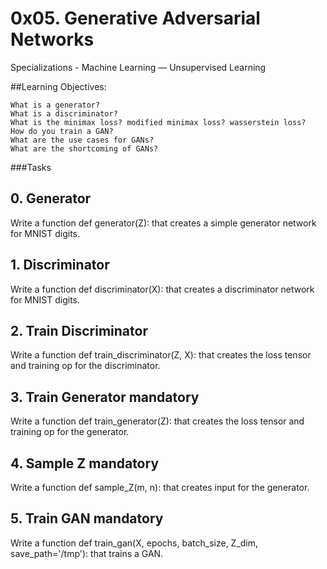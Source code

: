 # 0x05. Generative Adversarial Networks

 Specializations - Machine Learning ― Unsupervised Learning 
 
 ##Learning Objectives:

    What is a generator?
    What is a discriminator?
    What is the minimax loss? modified minimax loss? wasserstein loss?
    How do you train a GAN?
    What are the use cases for GANs?
    What are the shortcoming of GANs?

###Tasks

**0. Generator**
--
Write a function def generator(Z): 
that creates a simple generator network for MNIST digits.

**1. Discriminator**
--
Write a function def discriminator(X): 
that creates a discriminator network for MNIST digits.

**2. Train Discriminator**
--
Write a function def train_discriminator(Z, X):
that creates the loss tensor and training op for the discriminator.

**3. Train Generator mandatory**
--
Write a function def train_generator(Z):
that creates the loss tensor and training op for the generator.

**4. Sample Z mandatory**
--
Write a function def sample_Z(m, n):
that creates input for the generator.

**5. Train GAN mandatory**
--
Write a function def train_gan(X, epochs, batch_size, Z_dim, save_path='/tmp'):
that trains a GAN.
